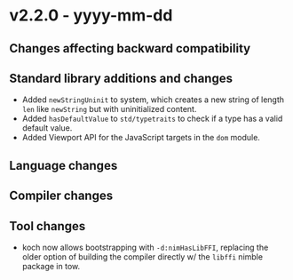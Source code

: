 # v2.2.0 - yyyy-mm-dd


## Changes affecting backward compatibility


## Standard library additions and changes

[//]: # "Changes:"


[//]: # "Additions:"

- Added `newStringUninit` to system, which creates a new string of length `len` like `newString` but with uninitialized content.
- Added `hasDefaultValue` to `std/typetraits` to check if a type has a valid default value.
- Added Viewport API for the JavaScript targets in the `dom` module.

[//]: # "Deprecations:"


[//]: # "Removals:"


## Language changes



## Compiler changes


## Tool changes

- koch now allows bootstrapping with `-d:nimHasLibFFI`, replacing the older option of building the compiler directly w/ the `libffi` nimble package in tow.

